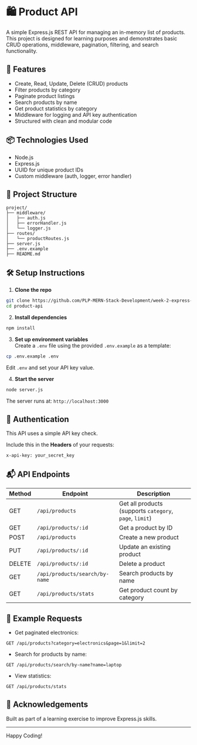 
# 🛍️ Product API

A simple Express.js REST API for managing an in-memory list of products. This project is designed for learning purposes and demonstrates basic CRUD operations, middleware, pagination, filtering, and search functionality.

## 🚀 Features

- Create, Read, Update, Delete (CRUD) products
- Filter products by category
- Paginate product listings
- Search products by name
- Get product statistics by category
- Middleware for logging and API key authentication
- Structured with clean and modular code

## 📦 Technologies Used

- Node.js
- Express.js
- UUID for unique product IDs
- Custom middleware (auth, logger, error handler)

## 📂 Project Structure

```
project/
├── middleware/
│   ├── auth.js
│   ├── errorHandler.js
│   └── logger.js
├── routes/
│   └── productRoutes.js
├── server.js
├── .env.example
├── README.md
```

## 🛠️ Setup Instructions

1. **Clone the repo**  
```bash
git clone https://github.com/PLP-MERN-Stack-Development/week-2-express-js-assignment-iamiancliff.git
cd product-api
```

2. **Install dependencies**  
```bash
npm install
```

3. **Set up environment variables**  
Create a `.env` file using the provided `.env.example` as a template:

```bash
cp .env.example .env
```

Edit `.env` and set your API key value.

4. **Start the server**  
```bash
node server.js
```

The server runs at: `http://localhost:3000`

## 🔐 Authentication

This API uses a simple API key check.

Include this in the **Headers** of your requests:

```
x-api-key: your_secret_key
```

## 📬 API Endpoints

| Method | Endpoint                        | Description                      |
|--------|----------------------------------|----------------------------------|
| GET    | `/api/products`                 | Get all products (supports `category`, `page`, `limit`) |
| GET    | `/api/products/:id`             | Get a product by ID              |
| POST   | `/api/products`                 | Create a new product             |
| PUT    | `/api/products/:id`             | Update an existing product       |
| DELETE | `/api/products/:id`             | Delete a product                 |
| GET    | `/api/products/search/by-name`  | Search products by name          |
| GET    | `/api/products/stats`           | Get product count by category    |

## 📄 Example Requests

- Get paginated electronics:
```
GET /api/products?category=electronics&page=1&limit=2
```

- Search for products by name:
```
GET /api/products/search/by-name?name=laptop
```

- View statistics:
```
GET /api/products/stats
```

## 🙏 Acknowledgements

Built as part of a learning exercise to improve Express.js skills.

---

Happy Coding! 
